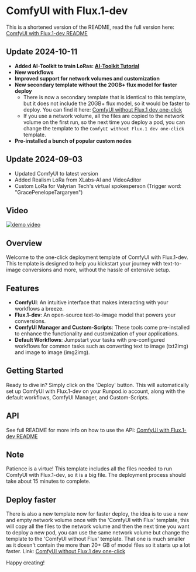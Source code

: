 # ComfyUI with Flux.1-dev

This is a shortened version of the README, read the full version here: [ComfyUI with Flux.1-dev README](https://github.com/keyvez/ComfyUI_with_Flux/blob/main/README.md)


## Update 2024-10-11

- **Added AI-Toolkit to train LoRas:  [AI-Toolkit Tutorial](https://github.com/keyvez/ComfyUI_with_Flux/blob/main/comfyui-without-flux/ai-toolkit/Tutorial_how_to_train_a_LoRa.md)**
- **New workflows**
- **Improved support for network volumes and customization**
- **New secondary template without the 20GB+ flux model for faster deploy**
    - There is now a secondary template that is identical to this template, but it does not include the 20GB+ flux model, so it would be faster to deploy. You can find it here: [ComfyUI without Flux.1 dev one-click](https://runpod.io/console/deploy?template=aomdggbx0y&ref=2vdt3dn9)
    - If you use a network volume, all the files are copied to the network volume on the first run, so the next time you deploy a pod, you can change the template to the `ComfyUI without Flux.1 dev one-click` template.
- **Pre-installed a bunch of popular custom nodes**


## Update 2024-09-03
- Updated ComfyUI to latest version
- Added Realism LoRa from XLabs-AI and VideoAditor
- Custom LoRa for Valyrian Tech's virtual spokesperson (Trigger word: "GracePenelopeTargaryen")

## Video
[![demo video](https://github.com/keyvez/ComfyUI_with_Flux/blob/main/video_screenshot.png?raw=true)](https://youtu.be/WojIAFte-5E)


## Overview
Welcome to the one-click deployment template of ComfyUI with Flux.1-dev. This template is designed to help you kickstart your journey with text-to-image conversions and more, without the hassle of extensive setup. 

## Features
- **ComfyUI**: An intuitive interface that makes interacting with your workflows a breeze.
- **Flux.1-dev**: An open-source text-to-image model that powers your conversions.
- **ComfyUI Manager and Custom-Scripts**: These tools come pre-installed to enhance the functionality and customization of your applications.
- **Default Workflows**: Jumpstart your tasks with pre-configured workflows for common tasks such as converting text to image (txt2img) and image to image (img2img).

## Getting Started
Ready to dive in? Simply click on the 'Deploy' button. This will automatically set up ComfyUI with Flux.1-dev on your Runpod.io account, along with the default workflows, ComfyUI Manager, and Custom-Scripts.

## API
See full README for more info on how to use the API: [ComfyUI with Flux.1-dev README](https://github.com/keyvez/ComfyUI_with_Flux/blob/main/README.md)

## Note
Patience is a virtue! This template includes all the files needed to run ComfyUI with Flux.1-dev, so it is a big file. The deployment process should take about 15 minutes to complete. 

## Deploy faster
There is also a new template now for faster deploy, the idea is to use a new and empty network volume once with the 'ComfyUI with Flux' template, this will copy all the files to the network volume and then the next time you want to deploy a new pod, you can use the same network volume but change the template to the 'ComfyUI without Flux' template. That one is much smaller as it doesn't contain the more than 20+ GB of model files so it starts up a lot faster. 
Link: [ComfyUI without Flux.1 dev one-click](https://www.runpod.io/console/explore/aomdggbx0y)

Happy creating!